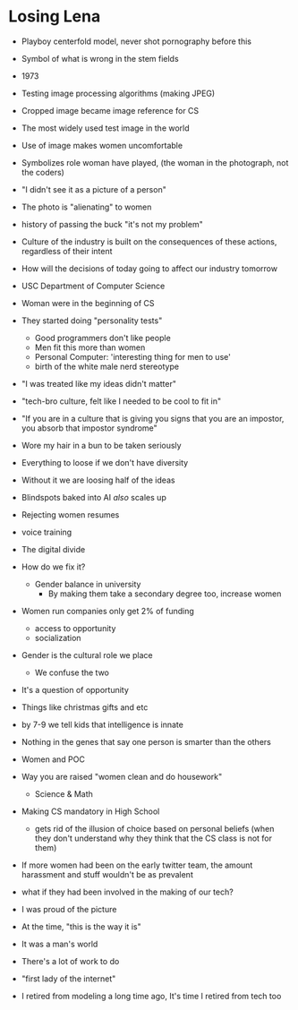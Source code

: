 # Losing Lena

* Playboy centerfold model, never shot pornography before this
* Symbol of what is wrong in the stem fields
* 1973
* Testing image processing algorithms (making JPEG)
* Cropped image became image reference for CS 
* The most widely used test image in the world
* Use of image makes women uncomfortable
* Symbolizes role woman have played, (the woman in the photograph, not the coders)
* "I didn't see it as a picture of a person"
* The photo is "alienating" to women 
* history of passing the buck "it's not my problem"
* Culture of the industry is built on the consequences of these actions, regardless of their intent
* How will the decisions of today going to affect our industry tomorrow
* USC Department of Computer Science
* Woman were in the beginning of CS
* They started doing "personality tests"
	* Good programmers don't like people
	* Men fit this more than women
	* Personal Computer: 'interesting thing for men to use'
	* birth of the white male nerd stereotype
* "I was treated like my ideas didn't matter"
* "tech-bro culture, felt like I needed to be cool to fit in"
* "If you are in a culture that is giving you signs that you are an impostor, you absorb that impostor syndrome"
* Wore my hair in a bun to be taken seriously
* Everything to loose if we don't have diversity
* Without it we are loosing half of the ideas
* Blindspots baked into AI *also* scales up 
* Rejecting women resumes
* voice training 
* The digital divide
* How do we fix it?
	* Gender balance in university
		* By making them take a secondary degree too, increase women
* Women run companies only get 2% of funding
	* access to opportunity
	* socialization
* Gender is the cultural role we place
	* We confuse the two
* It's a question of opportunity
* Things like christmas gifts and etc
* by 7-9 we tell kids that intelligence is innate
* Nothing in the genes that say one person is smarter than the others
* Women and POC
* Way you are raised "women clean and do housework"
	* Science & Math
* Making CS mandatory in High School 
	* gets rid of the illusion of choice based on personal beliefs (when they don't understand why they think that the CS class is not for them)
* If more women had been on the early twitter team, the amount harassment and stuff wouldn't be as prevalent
* what if they had been involved in the making of our tech?


* I was proud of the picture
* At the time, "this is the way it is"
* It was a man's world
* There's a lot of work to do
* "first lady of the internet"
* I retired from modeling a long time ago, It's time I retired from tech too